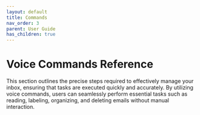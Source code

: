 ```yaml
---
layout: default
title: Commands
nav_order: 3
parent: User Guide
has_children: true
---
```


# Voice Commands Reference

This section outlines the precise steps required to effectively manage your inbox, ensuring that tasks are executed quickly and accurately. By utilizing voice commands, users can seamlessly perform essential tasks such as reading, labeling, organizing, and deleting emails without manual interaction.
